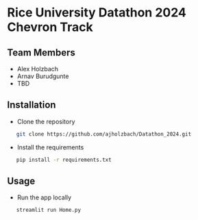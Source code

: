 # Rice University Datathon 2024 Chevron Track

## Team Members

- Alex Holzbach
- Arnav Burudgunte
- TBD

## Installation

 * Clone the repository
 ```bash
    git clone https://github.com/ajholzbach/Datathon_2024.git
```
 * Install the requirements
 ```bash
    pip install -r requirements.txt
```

## Usage
 * Run the app locally
 ```bash
    streamlit run Home.py
```
